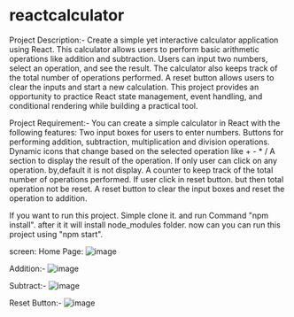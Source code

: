 # reactcalculator
Project Description:-
Create a simple yet interactive calculator application using React. This calculator allows users to perform basic arithmetic operations like addition and subtraction. Users can input two numbers, select an operation, and see the result. The calculator also keeps track of the total number of operations performed. A reset button allows users to clear the inputs and start a new calculation. This project provides an opportunity to practice React state management, event handling, and conditional rendering while building a practical tool.

Project Requirement:-
You can create a simple calculator in React with the following features:
Two input boxes for users to enter numbers.
Buttons for performing addition, subtraction, multiplication and division operations.
Dynamic icons that change based on the selected operation like + - * /
A section to display the result of the operation. If only user can click on any operation. by,default it is not display.
A counter to keep track of the total number of operations performed. If user click in reset button. but then total operation not be reset.
A reset button to clear the input boxes and reset the operation to addition.

If you want to run this project. Simple clone it. and run Command "npm install". after it it will install node_modules folder. now can you can run this project using "npm start".

screen:
Home Page:
![image](https://github.com/rahulgupta020/reactcalulator/assets/42673573/e485a00e-efdf-4f21-bcf0-48c348aa0972)

Addition:-
![image](https://github.com/rahulgupta020/reactcalulator/assets/42673573/3fe2feee-6092-4a0e-a1ab-fe7adfcfaa0c)

Subtract:-
![image](https://github.com/rahulgupta020/reactcalulator/assets/42673573/b4f298e4-442e-4d29-9513-0ba6eb14b88a)

Reset Button:-
![image](https://github.com/rahulgupta020/reactcalulator/assets/42673573/145451c5-afa8-4303-8f7f-f6d8dc3f3e58)

